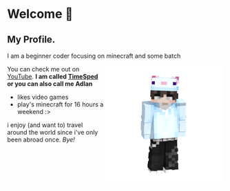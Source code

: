 # Welcome 👋

## My Profile.

I am a beginner coder focusing on minecraft and some batch

<img align="right" alt="Timesped2" width="280" src="https://github.com/itsame62/itsame62/blob/main/timesped2.gif" />

You can check me out on [YouTube](https://www.youtube.com/@timeisped).
**I am called [TimeSped](https://www.youtube.com/@timeisped) or you can also call me Adlan**

* likes video games
* play's minecraft for 16 hours a weekend :>

i enjoy (and want to) travel around the world since i've only been abroad once.
*Bye!*
